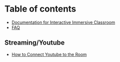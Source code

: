 # Table of contents

* [Documentation for Interactive Immersive Classroom](README.md)
* [FAQ](documentation-for-interactive-immersive-classroom.md)

## Streaming/Youtube

* [How to Connect Youtube to the Room](streaming-youtube/how-to-connect-youtube-to-the-room.md)


